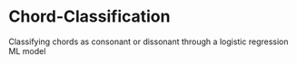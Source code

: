 # Chord-Classification
Classifying chords as consonant or dissonant through a logistic regression ML model
